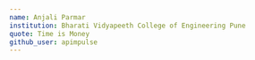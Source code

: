 ```yaml
---
name: Anjali Parmar
institution: Bharati Vidyapeeth College of Engineering Pune
quote: Time is Money
github_user: apimpulse
---
```

